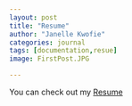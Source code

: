 ```yaml
---
layout: post
title: "Resume"
author: "Janelle Kwofie"
categories: journal
tags: [documentation,resue]
image: FirstPost.JPG

---
```


You can check out my [Resume](assets/img/Resume.md) 

